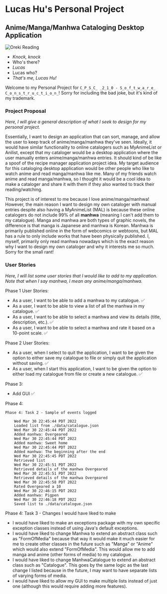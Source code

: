 # Lucas Hu's Personal Project
## Anime/Manga/Manhwa Cataloging Desktop Application

![Oreki Reading](https://bit.ly/3Gz5JVQ)

- *Knock, knock*
- Who's there?
- *Lucas*
- Lucas who?
- *That's me, Lucas Hu!*

Welcome to my Personal Project for `C̲P̲S̲C̲ ̲2̲1̲0 - S̲o̲f̲t̲w̲a̲r̲e̲ C̲o̲n̲s̲t̲r̲u̲c̲t̲i̲o̲n̲`! Sorry for including
the bad joke, but it's kind of my trademark.

### Project Proposal

*Here, I will give a general description of what I seek to
design for my personal project.*

Essentially, I want to design an application that can sort, manage,
and allow the user to keep track of anime/manga/manhwa they've
seen. Ideally, it would have similar functionality to online 
catalogers such as MyAnimeList or Anilist, except that my cataloger
would be a desktop application where the user manually enters
anime/manga/manhwa entries. It should kind of be like a spoof
of the recipe manager application project idea. My target audience 
for this cataloging desktop application would be other people 
who like to watch anime and read manga/manhwa like me.
Many of my friends watch anime and read manga/manhwa, so I thought
it would be a cool idea to make a cataloger and share it with them
if they also wanted to track their reading/watching. 

This project is of interest to me because I love anime/manga/manhwa! 
However, the main reason I want to design my own cataloger with manual 
entries despite also having a MyAnimeList (MAL) is because these online 
catalogers do not include 99% of all **manhwa** (meaning I can't add 
them to my catalogue). Manga and manhwa are both types of graphic 
novels, the difference is that manga is Japanese and manhwa 
is Korean. Manhwa is primarily published online in the form of 
webcomics or webtoons, but MAL has a rule to only include works that
have been physically published. I, myself, primarily only read manhwa
nowadays which is the exact reason why I want to design my own
cataloger and why it interests me so much. Sorry for the small rant!

### User Stories

*Here, I will list some user stories that I would like to add to my 
application. Note that when I say manhwa, I mean any
anime/manga/manhwa.*

Phase 1 User Stories:
- As a user, I want to be able to add a manhwa to my catalogue. ✅
- As a user, I want to be able to view a list of all the manhwa in my catalogue. ✅
- As a user, I want to be able to select a manhwa and view its details (title, description, etc.). ✅
- As a user, I want to be able to select a manhwa and rate it based on a 10-point scale. ✅

Phase 2 User Stories:
- As a user, when I select to quit the application, I want to be given the option to
either save my catalogue to file or simply quit the application without saving. ✅
- As a user, when I start this application, I want to be given the option to either
load my catalogue from file or create a new catalogue. ✅

Phase 3:
- Add GUI ✅

Phase 4: 

    Phase 4: Task 2 - Sample of events logged

        Wed Mar 30 22:45:44 PDT 2022
        Loaded list from ./data/catalogue.json
        Wed Mar 30 22:45:44 PDT 2022 
        Added manhwa: Overgeared
        Wed Mar 30 22:45:44 PDT 2022
        Added manhwa: Sweet home
        Wed Mar 30 22:45:44 PDT 2022
        Added manhwa: The beginning after the end
        Wed Mar 30 22:45:45 PDT 2022
        Retrieved list
        Wed Mar 30 22:45:51 PDT 2022
        Retrieved details of the manhwa Overgeared
        Wed Mar 30 22:45:51 PDT 2022
        Retrieved details of the manhwa Overgeared
        Wed Mar 30 22:45:58 PDT 2022
        Rated Overgeared a 10
        Wed Mar 30 22:46:15 PDT 2022
        Added manhwa: Pigpen
        Wed Mar 30 22:46:18 PDT 2022
        Saved list to ./data/catalogue.json

Phase 4: Task 3 - Changes I would have liked to make
- I would have liked to make an exceptions package with my
own specific exception classes instead of using Java's default exceptions.
- I would have liked to change Manhwa to extend an abstract class such as
"FormOfMedia" because that way it would make it much easier for me to create other
classes in the future such as "Manga" or "Anime" which would also extend "FormOfMedia".
This would allow me to add manga and anime (other forms of media) to my catalogue.
- I would have liked to change ManhwaCatalogue to extend an abstract class such as
"Catalogue". This goes by the same logic as the last change I listed because 
in the future, I may want to have separate lists of varying forms of media.
- I would have liked to allow my GUI to make multiple lists instead of just one
  (although this would require adding more features).


